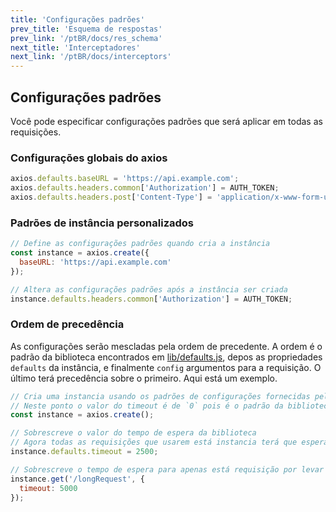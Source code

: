 ```yaml
---
title: 'Configurações padrões'
prev_title: 'Esquema de respostas'
prev_link: '/ptBR/docs/res_schema'
next_title: 'Interceptadores'
next_link: '/ptBR/docs/interceptors'
---
```


## Configurações padrões

Você pode especificar configurações padrões que será aplicar em todas as requisições.

### Configurações globais do axios

```js
axios.defaults.baseURL = 'https://api.example.com';
axios.defaults.headers.common['Authorization'] = AUTH_TOKEN;
axios.defaults.headers.post['Content-Type'] = 'application/x-www-form-urlencoded';
```

### Padrões de instância personalizados

```js
// Define as configurações padrões quando cria a instância
const instance = axios.create({
  baseURL: 'https://api.example.com'
});

// Altera as configurações padrões após a instância ser criada
instance.defaults.headers.common['Authorization'] = AUTH_TOKEN;
```

### Ordem de precedência

As configurações serão mescladas pela ordem de precedente. A ordem é o padrão da biblioteca encontrados em [lib/defaults.js](https://github.com/axios/axios/blob/master/lib/defaults.js#L28), depos as propriedades `defaults` da instância, e finalmente `config` argumentos para a requisição. O último terá precedência sobre o primeiro. Aqui está um exemplo.

```js
// Cria uma instancia usando os padrões de configurações fornecidas pela biblioteca
// Neste ponto o valor do timeout é de `0` pois é o padrão da biblioteca
const instance = axios.create();

// Sobrescreve o valor do tempo de espera da biblioteca
// Agora todas as requisições que usarem está instancia terá que esperar 2.5 secundos antes do tempo se esgotar
instance.defaults.timeout = 2500;

// Sobrescreve o tempo de espera para apenas está requisição por levar um tempo maior
instance.get('/longRequest', {
  timeout: 5000
});
```
